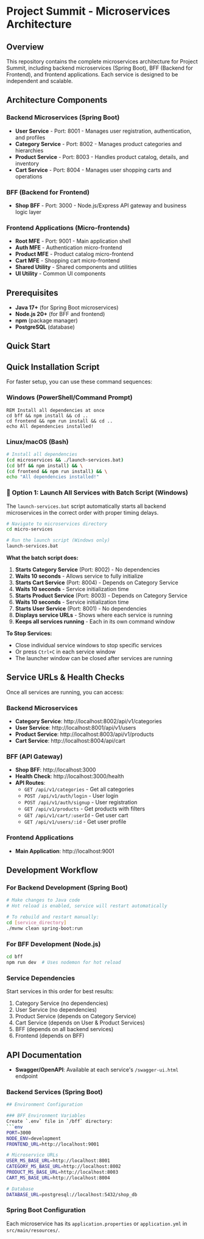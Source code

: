 # Project Summit - Microservices Architecture

## Overview
This repository contains the complete microservices architecture for Project Summit, including backend microservices (Spring Boot), BFF (Backend for Frontend), and frontend applications. Each service is designed to be independent and scalable.

## Architecture Components

### Backend Microservices (Spring Boot)
- **User Service** - Port: 8001 - Manages user registration, authentication, and profiles
- **Category Service** - Port: 8002 - Manages product categories and hierarchies  
- **Product Service** - Port: 8003 - Handles product catalog, details, and inventory
- **Cart Service** - Port: 8004 - Manages user shopping carts and operations

### BFF (Backend for Frontend)
- **Shop BFF** - Port: 3000 - Node.js/Express API gateway and business logic layer

### Frontend Applications (Micro-frontends)
- **Root MFE** - Port: 9001 - Main application shell
- **Auth MFE** - Authentication micro-frontend
- **Product MFE** - Product catalog micro-frontend  
- **Cart MFE** - Shopping cart micro-frontend
- **Shared Utility** - Shared components and utilities
- **UI Utility** - Common UI components

## Prerequisites
- **Java 17+** (for Spring Boot microservices)
- **Node.js 20+** (for BFF and frontend)
- **npm** (package manager)
- **PostgreSQL** (database)

## Quick Start

## Quick Installation Script

For faster setup, you can use these command sequences:

### Windows (PowerShell/Command Prompt)
```batch
REM Install all dependencies at once
cd bff && npm install && cd ..
cd frontend && npm run install && cd ..
echo All dependencies installed!
```

### Linux/macOS (Bash)
```bash
# Install all dependencies
(cd microservices && ./launch-services.bat)
(cd bff && npm install) && \
(cd frontend && npm run install) && \
echo "All dependencies installed!"
```

### 🚀 Option 1: Launch All Services with Batch Script (Windows)

The `launch-services.bat` script automatically starts all backend microservices in the correct order with proper timing delays.

```bash
# Navigate to microservices directory
cd micro-services

# Run the launch script (Windows only)
launch-services.bat
```

**What the batch script does:**
1. **Starts Category Service** (Port: 8002) - No dependencies
2. **Waits 10 seconds** - Allows service to fully initialize
3. **Starts Cart Service** (Port: 8004) - Depends on Category Service
4. **Waits 10 seconds** - Service initialization time
5. **Starts Product Service** (Port: 8003) - Depends on Category Service  
6. **Waits 10 seconds** - Service initialization time
7. **Starts User Service** (Port: 8001) - No dependencies
8. **Displays service URLs** - Shows where each service is running
9. **Keeps all services running** - Each in its own command window

**To Stop Services:**
- Close individual service windows to stop specific services
- Or press `Ctrl+C` in each service window
- The launcher window can be closed after services are running

## Service URLs & Health Checks

Once all services are running, you can access:

### Backend Microservices
- **Category Service**: http://localhost:8002/api/v1/categories
- **User Service**: http://localhost:8001/api/v1/users  
- **Product Service**: http://localhost:8003/api/v1/products
- **Cart Service**: http://localhost:8004/api/cart

### BFF (API Gateway) 
- **Shop BFF**: http://localhost:3000
- **Health Check**: http://localhost:3000/health
- **API Routes**:
  - `GET /api/v1/categories` - Get all categories
  - `POST /api/v1/auth/login` - User login
  - `POST /api/v1/auth/signup` - User registration
  - `GET /api/v1/products` - Get products with filters
  - `GET /api/v1/cart/:userId` - Get user cart
  - `GET /api/v1/users/:id` - Get user profile

### Frontend Applications
- **Main Application**: http://localhost:9001

## Development Workflow

### For Backend Development (Spring Boot)
```bash
# Make changes to Java code
# Hot reload is enabled, service will restart automatically

# To rebuild and restart manually:
cd [service_directory]
./mvnw clean spring-boot:run
```

### For BFF Development (Node.js)
```bash
cd bff
npm run dev  # Uses nodemon for hot reload
```

### Service Dependencies
Start services in this order for best results:
1. Category Service (no dependencies)
2. User Service (no dependencies)  
3. Product Service (depends on Category Service)
4. Cart Service (depends on User & Product Services)
5. BFF (depends on all backend services)
6. Frontend (depends on BFF)

## API Documentation
- **Swagger/OpenAPI**: Available at each service's `/swagger-ui.html` endpoint

### Backend Services (Spring Boot)
```bash
## Environment Configuration

### BFF Environment Variables
Create `.env` file in `/bff` directory:
```env
PORT=3000
NODE_ENV=development
FRONTEND_URL=http://localhost:9001

# Microservice URLs
USER_MS_BASE_URL=http://localhost:8001
CATEGORY_MS_BASE_URL=http://localhost:8002
PRODUCT_MS_BASE_URL=http://localhost:8003
CART_MS_BASE_URL=http://localhost:8004

# Database 
DATABASE_URL=postgresql://localhost:5432/shop_db
```

### Spring Boot Configuration
Each microservice has its `application.properties` or `application.yml` in `src/main/resources/`.

